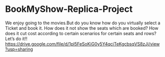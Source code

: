 # BookMyShow-Replica-Project
We enjoy going to the movies.But do you know how do you virtually select a Ticket and book it. How does it not show the seats which are booked? How does it cut cost according to certain scenarios for certain seats and rows?  Let’s do it!!
https://drive.google.com/file/d/1pl5FeSoKiG0y5Y4qciTeKgcbsqVS8zJj/view?usp=sharing 

